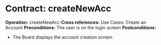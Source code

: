 # Contract: createNewAcc

**Operation:** createNewAcc
**Cross references:** Use Cases: Create an Account
**Preconditions:** The user is on the login screen
**Postconditions:** 
* The Board displays the account creation screen
